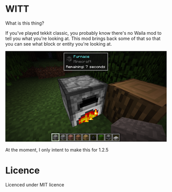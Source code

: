 # WITT
What is this thing?

If you've played tekkit classic, you probably know there's no Waila mod to tell you what you're looking at. This mod brings back some of that so that you can see what block or entity you're looking at.

![](java_2025-03-21_06.48.14.png)

At the moment, I only intent to make this for 1.2.5

# Licence
Licenced under MIT licence
